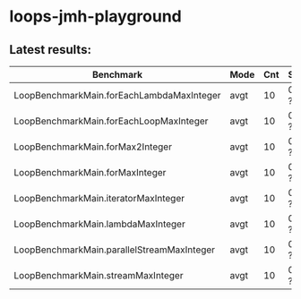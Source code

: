# loops-jmh-playground

## Latest results:

|Benchmark                                  | Mode  |Cnt  |Score    |Error | Units|
|---------                                  | ----  |---  |-----    |----- | -----|
|LoopBenchmarkMain.forEachLambdaMaxInteger  | avgt  | 10  |0.159 ?  |0.069 | ms/op|
|LoopBenchmarkMain.forEachLoopMaxInteger    | avgt  | 10  |0.116 ?  |0.001 | ms/op|
|LoopBenchmarkMain.forMax2Integer           | avgt  | 10  |0.102 ?  |0.001 | ms/op|
|LoopBenchmarkMain.forMaxInteger            | avgt  | 10  |0.103 ?  |0.001 | ms/op|
|LoopBenchmarkMain.iteratorMaxInteger       | avgt  | 10  |0.116 ?  |0.001 | ms/op|
|LoopBenchmarkMain.lambdaMaxInteger         | avgt  | 10  |0.603 ?  |0.001 | ms/op|
|LoopBenchmarkMain.parallelStreamMaxInteger | avgt  | 10  |0.090 ?  |0.002 | ms/op|
|LoopBenchmarkMain.streamMaxInteger         | avgt  | 10  |0.123 ?  |0.003 | ms/op|

